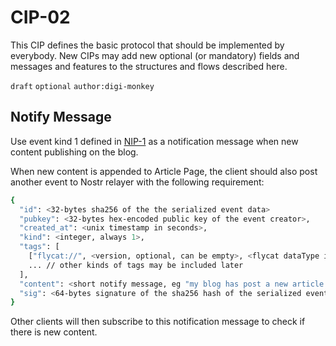 # CIP-02

This CIP defines the basic protocol that should be implemented by everybody. New CIPs may add new optional (or mandatory) fields and messages and features to the structures and flows described here.

`draft` `optional` `author:digi-monkey`

## Notify Message

Use event kind 1 defined in [NIP-1](https://github.com/nostr-protocol/nips/blob/master/01.md#basic-event-kinds) as a notification message when new content publishing on the blog.

When new content is appended to Article Page, the client should also post another event to Nostr relayer with the following requirement:

```sh
{
  "id": <32-bytes sha256 of the the serialized event data>
  "pubkey": <32-bytes hex-encoded public key of the event creator>,
  "created_at": <unix timestamp in seconds>,
  "kind": <integer, always 1>,
  "tags": [
    ["flycat://", <version, optional, can be empty>, <flycat dataType in hexStr, always "02">, <article-id, eg "e72a32b4">, <article-page-id, eg "02255">],
    ... // other kinds of tags may be included later
  ],
  "content": <short notify message, eg "my blog has post a new article ${article title}, check this link..">,
  "sig": <64-bytes signature of the sha256 hash of the serialized event data, which is the same as the "id" field>
}
```

Other clients will then subscribe to this notification message to check if there is new content.
